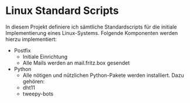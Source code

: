 # Linux Standard Scripts

In diesem Projekt definiere ich sämtliche Standardscripts für die initiale Implementierung eines Linux-Systems.
Folgende Komponenten werden hierzu implementiert:

- Postfix
    - Initiale Einrichtung
    - Alle Mails werden an mail.fritz.box gesendet
- Python
    - Alle nötigen und nützlichen Python-Pakete werden installiert. Dazu gehören:
    - dht11
    - tweepy-bots